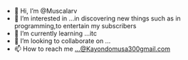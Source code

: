- 👋 Hi, I’m @Muscalarv
- 👀 I’m interested in ...in discovering new things such as in programming,to entertain my subscribers
- 🌱 I’m currently learning ...itc 
- 💞️ I’m looking to collaborate on ...
- 📫 How to reach me ...@Kayondomusa300gmail.com

<!---
Muscalarv/Muscalarv is a ✨ special ✨ repository because its `README.md` (this file) appears on your GitHub profile.
You can click the Preview link to take a look at your changes.
--->
